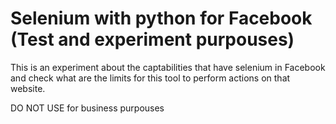 # Selenium with python for Facebook (Test and experiment purpouses)

This is an experiment about the captabilities that have selenium in Facebook and check what are the limits for this tool to perform actions on that website.

DO NOT USE for business purpouses
